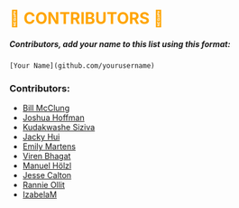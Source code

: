 # <span style="color:orange">🎃 CONTRIBUTORS 🎃</span>

##### Contributors, add your name to this list using this format:
```
[Your Name](github.com/yourusername)
```

### Contributors:
* [Bill McClung](github.com/cfgauss)
* [Joshua Hoffman](github.com/hoffmanjoshua)
* [Kudakwashe Siziva](github.com/kaysiz)
* [Jacky Hui](github.com/jackyhui96)
* [Emily Martens](github.com/ekmartens)
* [Viren Bhagat](github.com/virenb)
* [Manuel Hölzl](https://github.com/manuel-hoelzl)
* [Jesse Calton](https://github.com/jessecalton)
* [Rannie Ollit](https://github.com/einnar82)
* [IzabelaM](https://github.com/IzabelaM)
